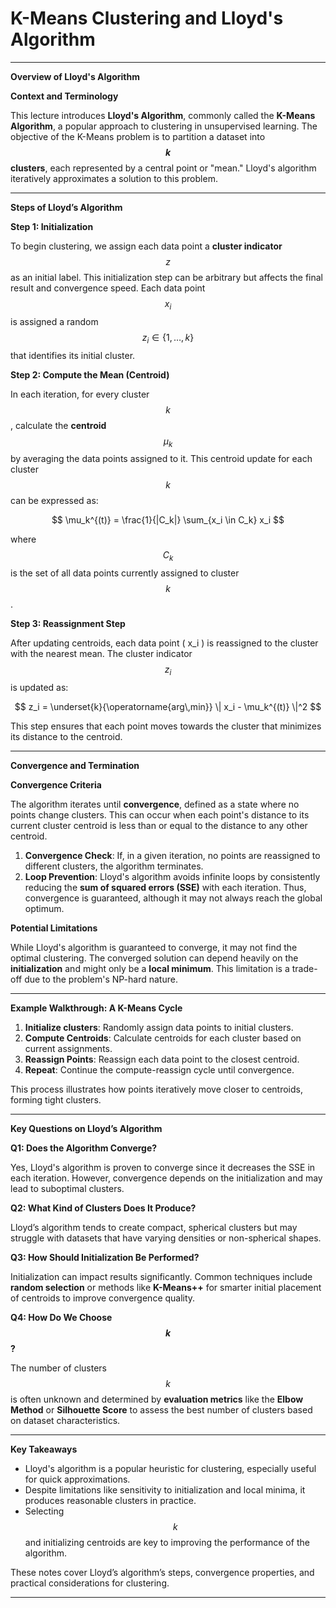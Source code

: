 # K-Means Clustering and Lloyd's Algorithm  

---

**Overview of Lloyd's Algorithm**  

**Context and Terminology**  

This lecture introduces **Lloyd's Algorithm**, commonly called the **K-Means Algorithm**, a popular approach to clustering in unsupervised learning. The objective of the K-Means problem is to partition a dataset into **$$ k $$ clusters**, each represented by a central point or "mean." Lloyd's algorithm iteratively approximates a solution to this problem.

---

**Steps of Lloyd’s Algorithm**  

**Step 1: Initialization**  

To begin clustering, we assign each data point a **cluster indicator** $$ z $$ as an initial label. This initialization step can be arbitrary but affects the final result and convergence speed. Each data point $$ x_i $$ is assigned a random $$ z_i \in \{1, \dots, k\} $$ that identifies its initial cluster.

**Step 2: Compute the Mean (Centroid)**  

In each iteration, for every cluster $$ k $$, calculate the **centroid** $$ \mu_k $$ by averaging the data points assigned to it. This centroid update for each cluster $$ k $$ can be expressed as:

$$
\mu_k^{(t)} = \frac{1}{|C_k|} \sum_{x_i \in C_k} x_i
$$

where $$ C_k $$ is the set of all data points currently assigned to cluster $$ k $$.

**Step 3: Reassignment Step**  

After updating centroids, each data point \( x_i \) is reassigned to the cluster with the nearest mean. The cluster indicator $$ z_i $$ is updated as:

$$
z_i = \underset{k}{\operatorname{arg\,min}} \| x_i - \mu_k^{(t)} \|^2
$$

This step ensures that each point moves towards the cluster that minimizes its distance to the centroid.

---

**Convergence and Termination**  

**Convergence Criteria**  

The algorithm iterates until **convergence**, defined as a state where no points change clusters. This can occur when each point's distance to its current cluster centroid is less than or equal to the distance to any other centroid.

1. **Convergence Check**: If, in a given iteration, no points are reassigned to different clusters, the algorithm terminates.
2. **Loop Prevention**: Lloyd's algorithm avoids infinite loops by consistently reducing the **sum of squared errors (SSE)** with each iteration. Thus, convergence is guaranteed, although it may not always reach the global optimum.

**Potential Limitations**  

While Lloyd's algorithm is guaranteed to converge, it may not find the optimal clustering. The converged solution can depend heavily on the **initialization** and might only be a **local minimum**. This limitation is a trade-off due to the problem's NP-hard nature.

---

**Example Walkthrough: A K-Means Cycle**  

1. **Initialize clusters**: Randomly assign data points to initial clusters.
2. **Compute Centroids**: Calculate centroids for each cluster based on current assignments.
3. **Reassign Points**: Reassign each data point to the closest centroid.
4. **Repeat**: Continue the compute-reassign cycle until convergence.

This process illustrates how points iteratively move closer to centroids, forming tight clusters.

---

**Key Questions on Lloyd’s Algorithm**  

**Q1: Does the Algorithm Converge?**  

Yes, Lloyd's algorithm is proven to converge since it decreases the SSE in each iteration. However, convergence depends on the initialization and may lead to suboptimal clusters.

**Q2: What Kind of Clusters Does It Produce?**  

Lloyd’s algorithm tends to create compact, spherical clusters but may struggle with datasets that have varying densities or non-spherical shapes.

**Q3: How Should Initialization Be Performed?**  

Initialization can impact results significantly. Common techniques include **random selection** or methods like **K-Means++** for smarter initial placement of centroids to improve convergence quality.

**Q4: How Do We Choose $$ k $$?**  

The number of clusters $$ k $$ is often unknown and determined by **evaluation metrics** like the **Elbow Method** or **Silhouette Score** to assess the best number of clusters based on dataset characteristics.

---

**Key Takeaways**  

- Lloyd's algorithm is a popular heuristic for clustering, especially useful for quick approximations.
- Despite limitations like sensitivity to initialization and local minima, it produces reasonable clusters in practice.
- Selecting $$ k $$ and initializing centroids are key to improving the performance of the algorithm.

These notes cover Lloyd’s algorithm’s steps, convergence properties, and practical considerations for clustering.


---
